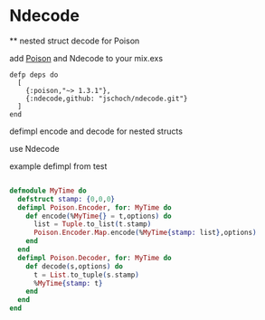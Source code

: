 Ndecode
=======

** nested struct decode for Poison

add [Poison](http://github.com/devinus/poison) and Ndecode to your mix.exs

```
defp deps do
  [
    {:poison,"~> 1.3.1"},
    {:ndecode,github: "jschoch/ndecode.git"}
  ]
end
```

defimpl encode and decode for nested structs

use Ndecode


example defimpl from test

``` elixir

defmodule MyTime do
  defstruct stamp: {0,0,0}
  defimpl Poison.Encoder, for: MyTime do
    def encode(%MyTime{} = t,options) do
      list = Tuple.to_list(t.stamp)
      Poison.Encoder.Map.encode(%MyTime{stamp: list},options)
    end
  end
  defimpl Poison.Decoder, for: MyTime do
    def decode(s,options) do
      t = List.to_tuple(s.stamp)
      %MyTime{stamp: t}
    end
  end
end
```


